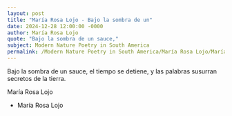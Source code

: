 ```yaml
---
layout: post
title: "María Rosa Lojo - Bajo la sombra de un"
date: 2024-12-28 12:00:00 -0000
author: María Rosa Lojo
quote: "Bajo la sombra de un sauce,"
subject: Modern Nature Poetry in South America
permalink: /Modern Nature Poetry in South America/María Rosa Lojo/María Rosa Lojo - Bajo la sombra de un
---
```


Bajo la sombra de un sauce,
el tiempo se detiene,
y las palabras susurran
secretos de la tierra.

María Rosa Lojo

- María Rosa Lojo
